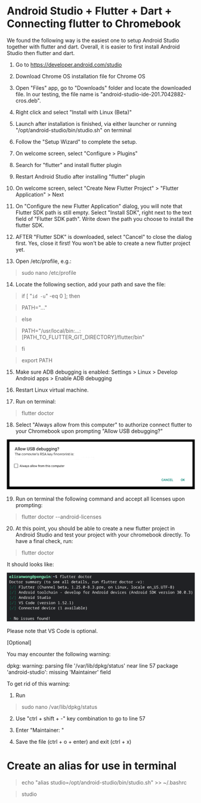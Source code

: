 # Android Studio + Flutter + Dart + Connecting flutter to Chromebook

We found the following way is the easiest one to setup Android Studio together with flutter and dart.  Overall, it is easier to first install Android Studio then flutter and dart.

1) Go to https://developer.android.com/studio

2) Download Chrome OS installation file for Chrome OS

3) Open "Files" app, go to "Downloads" folder and locate the downloaded file.  In our testing, the file name is "android-studio-ide-201.7042882-cros.deb".

4) Right click and select "Install with Linux (Beta)"

5) Launch after installation is finished, via either launcher or running "/opt/android-studio/bin/studio.sh" on terminal

6) Follow the "Setup Wizard" to complete the setup.

7) On welcome screen, select "Configure > Plugins"

8) Search for "flutter" and install flutter plugin

9) Restart Android Studio after installing "flutter" plugin

10) On welcome screen, select "Create New Flutter Project" > "Flutter Application" > Next

11) On "Configure the new Flutter Application" dialog, you will note that Flutter SDK path is still empty.  Select "Install SDK", right next to the text field of "Flutter SDK path".  Write down the path you choose to install the flutter SDK.

12) AFTER "Flutter SDK" is downloaded, select "Cancel" to close the dialog first.  Yes, close it first!  You won't be able to create a new flutter project yet.

13) Open /etc/profile, e.g.:

> sudo nano /etc/profile

14) Locate the following section, add your path and save the file:

> if [ "`id -u`" -eq 0 ]; then

>   PATH="..."

> else

>   PATH="/usr/local/bin:...:[PATH_TO_FLUTTER_GIT_DIRECTORY]/flutter/bin"

> fi

> export PATH

15) Make sure ADB debugging is enabled: Settings > Linux > Develop Android apps > Enable ADB debugging

16) Restart Linux virtual machine.

17) Run on terminal:

> flutter doctor

18) Select "Always allow from this computer" to authorize connect flutter to your Chromebook upon prompting "Allow USB debugging?"

<img src="screenshot_connect_chromebook.png">

19) Run on terminal the following command and accept all licenses upon prompting:

> flutter doctor --android-licenses

20) At this point, you should be able to create a new flutter project in Android Studio and test your project with your chromebook directly. To have a final check, run:

> flutter doctor

It should looks like:

<img src="flutter_doctor.png">

Please note that VS Code is optional.

[Optional]

You may encounter the following warning:

dpkg: warning: parsing file '/var/lib/dpkg/status' near line 57 package 'android-studio':
 missing 'Maintainer' field

To get rid of this warning:

1) Run

> sudo nano /var/lib/dpkg/status

2) Use "ctrl + shift + -" key combination to go to line 57

3) Enter "Maintainer: "

3) Save the file (ctrl + o + enter) and exit (ctrl + x)

# Create an alias for use in terminal

> echo "alias studio=/opt/android-studio/bin/studio.sh" >> ~/.bashrc

> studio
